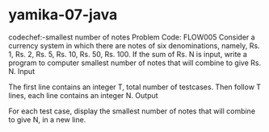 # yamika-07-java
codechef:-smallest number of notes
Problem Code: FLOW005
 Consider a currency system in which there are notes of six denominations, namely, Rs. 1, Rs. 2, Rs. 5, Rs. 10, Rs. 50, Rs. 100.
If the sum of Rs. N is input, write a program to computer smallest number of notes that will combine to give Rs. N.
Input

The first line contains an integer T, total number of testcases. Then follow T lines, each line contains an integer N.
Output

For each test case, display the smallest number of notes that will combine to give N, in a new line.
